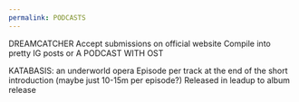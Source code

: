 ```yaml
---
permalink: PODCASTS
---
```

DREAMCATCHER 
Accept submissions on official website 
Compile into pretty IG posts or A PODCAST WITH OST

KATABASIS: an underworld opera 
Episode per track at the end of the short introduction (maybe just 10-15m per episode?)
Released in leadup to album release